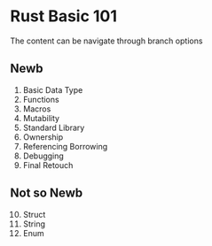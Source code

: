 # Rust Basic 101

The content can be navigate through branch options

## Newb

01. Basic Data Type
02. Functions
03. Macros
04. Mutability
05. Standard Library
06. Ownership
07. Referencing Borrowing
08. Debugging
09. Final Retouch

## Not so Newb

10. Struct
11. String
12. Enum
